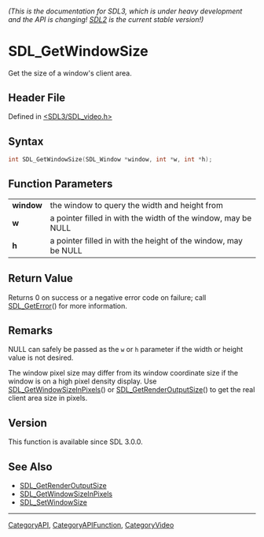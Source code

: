 ###### (This is the documentation for SDL3, which is under heavy development and the API is changing! [SDL2](https://wiki.libsdl.org/SDL2/) is the current stable version!)
# SDL_GetWindowSize

Get the size of a window's client area.

## Header File

Defined in [<SDL3/SDL_video.h>](https://github.com/libsdl-org/SDL/blob/main/include/SDL3/SDL_video.h)

## Syntax

```c
int SDL_GetWindowSize(SDL_Window *window, int *w, int *h);

```

## Function Parameters

|                |                                                                |
| -------------- | -------------------------------------------------------------- |
| **window**     | the window to query the width and height from                  |
| **w**          | a pointer filled in with the width of the window, may be NULL  |
| **h**          | a pointer filled in with the height of the window, may be NULL |

## Return Value

Returns 0 on success or a negative error code on failure; call
[SDL_GetError](SDL_GetError)() for more information.

## Remarks

NULL can safely be passed as the `w` or `h` parameter if the width or
height value is not desired.

The window pixel size may differ from its window coordinate size if the
window is on a high pixel density display. Use
[SDL_GetWindowSizeInPixels](SDL_GetWindowSizeInPixels)() or
[SDL_GetRenderOutputSize](SDL_GetRenderOutputSize)() to get the real client
area size in pixels.

## Version

This function is available since SDL 3.0.0.

## See Also

- [SDL_GetRenderOutputSize](SDL_GetRenderOutputSize)
- [SDL_GetWindowSizeInPixels](SDL_GetWindowSizeInPixels)
- [SDL_SetWindowSize](SDL_SetWindowSize)

----
[CategoryAPI](CategoryAPI), [CategoryAPIFunction](CategoryAPIFunction), [CategoryVideo](CategoryVideo)

